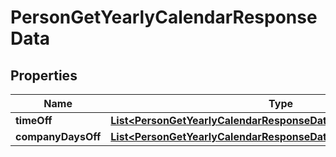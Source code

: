 

# PersonGetYearlyCalendarResponseData


## Properties

| Name | Type | Description | Notes |
|------------ | ------------- | ------------- | -------------|
|**timeOff** | [**List&lt;PersonGetYearlyCalendarResponseDataTimeOffInner&gt;**](PersonGetYearlyCalendarResponseDataTimeOffInner.md) |  |  [optional] |
|**companyDaysOff** | [**List&lt;PersonGetYearlyCalendarResponseDataCompanyDaysOffInner&gt;**](PersonGetYearlyCalendarResponseDataCompanyDaysOffInner.md) |  |  [optional] |



